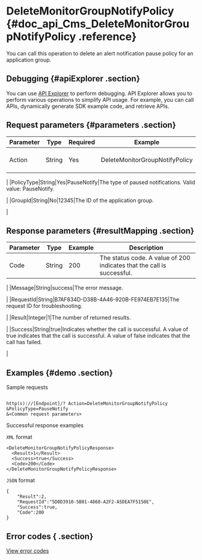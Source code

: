 # DeleteMonitorGroupNotifyPolicy {#doc_api_Cms_DeleteMonitorGroupNotifyPolicy .reference}

You can call this operation to delete an alert notification pause policy for an application group.

## Debugging {#apiExplorer .section}

You can use [API Explorer](https://api.aliyun.com/#product=Cms&api=DeleteMonitorGroupNotifyPolicy) to perform debugging. API Explorer allows you to perform various operations to simplify API usage. For example, you can call APIs, dynamically generate SDK example code, and retrieve APIs.

## Request parameters {#parameters .section}

|Parameter|Type|Required|Example|Description|
|---------|----|--------|-------|-----------|
|Action|String|Yes|DeleteMonitorGroupNotifyPolicy|The operation that you want to perform. Set the value to DeleteMonitorGroupNotifyPolicy.

 |
|PolicyType|String|Yes|PauseNotify|The type of paused notifications. Valid value: PauseNotify.

 |
|GroupId|String|No|12345|The ID of the application group.

 |

## Response parameters {#resultMapping .section}

|Parameter|Type|Example|Description|
|---------|----|-------|-----------|
|Code|String|200|The status code. A value of 200 indicates that the call is successful.

 |
|Message|String|success|The error message.

 |
|RequestId|String|B7AF834D-D38B-4A46-920B-FE974EB7E135|The request ID for troubleshooting.

 |
|Result|Integer|1|The number of returned results.

 |
|Success|String|true|Indicates whether the call is successful. A value of true indicates that the call is successful. A value of false indicates that the call has failed.

 |

## Examples {#demo .section}

Sample requests

``` {#request_demo}

http(s)://[Endpoint]/? Action=DeleteMonitorGroupNotifyPolicy
&PolicyType=PauseNotify
&<Common request parameters>

```

Successful response examples

`XML` format

``` {#xml_return_success_demo}
<DeleteMonitorGroupNotifyPolicyResponse>
  <Result>1</Result>
  <Success>true</Success> 
  <Code>200</Code>
</DeleteMonitorGroupNotifyPolicyResponse>

```

`JSON` format

``` {#json_return_success_demo}
{
	"Result":2,
	"RequestId":"5D0D3910-5B01-4868-A2F2-A5DEA7F5150E",
	"Success":true,
	"Code":200
}
```

## Error codes { .section}

[View error codes](https://error-center.aliyun.com/status/product/Cms)

